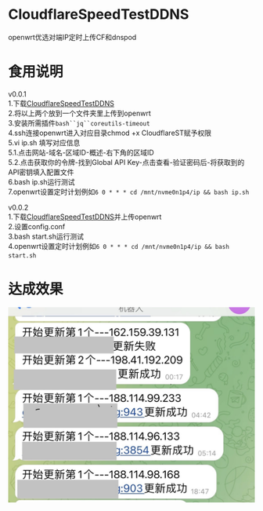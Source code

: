 # CloudflareSpeedTestDDNS
openwrt优选对端IP定时上传CF和dnspod
# 食用说明
v0.0.1  
1.下载[CloudflareSpeedTestDDNS](https://github.com/Jason6111/CloudflareEndpointIP/releases/download/0.0.1/CloudflareEndpointIP-0.0.1.zip)  
2.将以上两个放到一个文件夹里上传到openwrt  
3.安装所需插件`bash``jq``coreutils-timeout`  
4.ssh连接openwrt进入对应目录chmod +x CloudflareST赋予权限  
5.vi ip.sh 填写对应信息  
5.1.点击网站-域名-区域ID-概述-右下角的区域ID  
5.2.点击获取你的令牌-找到Global API Key-点击查看-验证密码后-将获取到的API密钥填入配置文件  
6.bash ip.sh运行测试  
7.openwrt设置定时计划例如`6 0 * * * cd /mnt/nvme0n1p4/ip && bash ip.sh`

v0.0.2  
1.下载[CloudflareSpeedTestDDNS](https://github.com/Jason6111/CloudflareEndpointIP/releases/download/0.0.2/CloudflareEndpointIP-0.0.2.zip)并上传openwrt  
2.设置config.conf  
3.bash start.sh运行测试  
4.openwrt设置定时计划例如`6 0 * * * cd /mnt/nvme0n1p4/ip && bash start.sh`
# 达成效果  
![image](demo/IMG.jpg) 